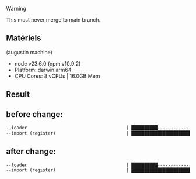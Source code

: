 > [!WARNING]
> This must never merge to main branch.

## Matériels

(augustin machine)

- node v23.6.0 (npm v10.9.2)
- Platform: darwin arm64
- CPU Cores: 8 vCPUs | 16.0GB Mem

## Result

## before change:

```txt
--loader                                      | ██████████-------------------- | 10.55 ops/sec
--import (register)                           | ██████████████████████████████ | 30.32 ops/sec
```

## after change:

```txt
--loader                                      | ██████████-------------------- | 10.6 ops/sec
--import (register)                           | ██████████████████████████████ | 30.51 ops/sec
```
